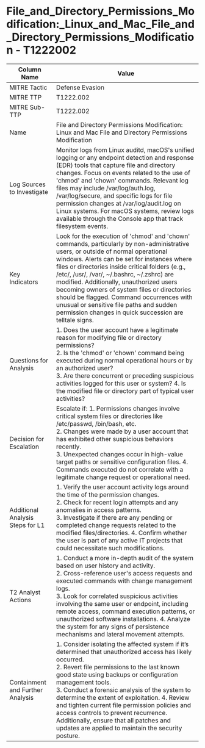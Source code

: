 # File_and_Directory_Permissions_Modification:_Linux_and_Mac_File_and_Directory_Permissions_Modification - T1222002

| Column Name | Value |
|-------------|-------|
| MITRE Tactic | Defense Evasion |
| MITRE TTP | T1222.002 |
| MITRE Sub-TTP | T1222.002 |
| Name | File and Directory Permissions Modification: Linux and Mac File and Directory Permissions Modification |
| Log Sources to Investigate | Monitor logs from Linux auditd, macOS's unified logging or any endpoint detection and response (EDR) tools that capture file and directory changes. Focus on events related to the use of 'chmod' and 'chown' commands. Relevant log files may include /var/log/auth.log, /var/log/secure, and specific logs for file permission changes at /var/log/audit.log on Linux systems. For macOS systems, review logs available through the Console app that track filesystem events. |
| Key Indicators | Look for the execution of 'chmod' and 'chown' commands, particularly by non-administrative users, or outside of normal operational windows. Alerts can be set for instances where files or directories inside critical folders (e.g., /etc/, /usr/, /var/, ~/.bashrc, ~/.zshrc) are modified. Additionally, unauthorized users becoming owners of system files or directories should be flagged. Command occurrences with unusual or sensitive file paths and sudden permission changes in quick succession are telltale signs. |
| Questions for Analysis | 1. Does the user account have a legitimate reason for modifying file or directory permissions?<br>2. Is the 'chmod' or 'chown' command being executed during normal operational hours or by an authorized user?<br>3. Are there concurrent or preceding suspicious activities logged for this user or system? 4. Is the modified file or directory part of typical user activities? |
| Decision for Escalation | Escalate if: 1. Permissions changes involve critical system files or directories like /etc/passwd, /bin/bash, etc.<br>2. Changes were made by a user account that has exhibited other suspicious behaviors recently.<br>3. Unexpected changes occur in high-value target paths or sensitive configuration files. 4. Commands executed do not correlate with a legitimate change request or operational need. |
| Additional Analysis Steps for L1 | 1. Verify the user account activity logs around the time of the permission changes.<br>2. Check for recent login attempts and any anomalies in access patterns.<br>3. Investigate if there are any pending or completed change requests related to the modified files/directories. 4. Confirm whether the user is part of any active IT projects that could necessitate such modifications. |
| T2 Analyst Actions | 1. Conduct a more in-depth audit of the system based on user history and activity.<br>2. Cross-reference user's access requests and executed commands with change management logs.<br>3. Look for correlated suspicious activities involving the same user or endpoint, including remote access, command execution patterns, or unauthorized software installations. 4. Analyze the system for any signs of persistence mechanisms and lateral movement attempts. |
| Containment and Further Analysis | 1. Consider isolating the affected system if it’s determined that unauthorized access has likely occurred.<br>2. Revert file permissions to the last known good state using backups or configuration management tools.<br>3. Conduct a forensic analysis of the system to determine the extent of exploitation. 4. Review and tighten current file permission policies and access controls to prevent recurrence. Additionally, ensure that all patches and updates are applied to maintain the security posture. |

